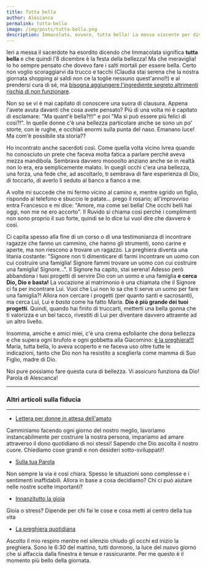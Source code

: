 ```yaml
---
title: Tutta bella
author: Alescanca
permalink: tutta-bella
image: /img/posts/tutta-bella.png
description: Immacolata, ovvero, tutta bella! La mossa vincente per diventare fichissime e attraenti.
---
```


Ieri a messa il sacerdote ha esordito dicendo che Immacolata significa **tutta bella** e che quindi l'8 dicembre è la festa della bellezza!
Ma che meraviglia! Io ho sempre pensato che dovevo fare i salti mortali per essere bella. Certo non voglio scoraggiarvi da trucco e tacchi (Claudia stai serena che la nostra giornata shopping ai saldi non ce la toglie nessuno quest'anno!!) e al prendersi cura di sé, ma [bisogna aggiungere l'ingrediente segreto altrimenti rischia di non funzionare](http://5p2p.it/lettera-per-donne-in-attesa-dell-amato).

Non so se vi è mai capitato di conoscere una suora di clausura. Appena l'avete avuta davanti che cosa avete pensato? Più di una volta mi è capitato di esclamare: "Ma quant'è bella?!!!" e poi "Ma si può essere più felici di così?!". In quelle donne c'è una bellezza particolare anche se sono un po' storte, con le rughe, e occhiali enormi sulla punta del naso. Emanano luce! Ma com'è possibile sta storia??

Ho incontrato anche sacerdoti così. Come quella volta vicino Ivrea quando ho conosciuto un prete che faceva molta fatica a parlare perché aveva mezza mandibola. Sembrava davvero moooolto anziano anche se in realtà non lo era, era semplicemente malato. In quegli occhi c'era una bellezza, una forza, una fede che, ad ascoltarlo, ti sembrava di fare esperienza di Dio, di toccarlo, di averlo lì seduto al banco a fianco a me.

A volte mi succede che mi fermo vicino al camino e, mentre sgrido un figlio, rispondo al telefono e sbuccio le patate... prego il rosario; all'improvviso entra Francesco e mi dice: "Amore, ma come sei bella! Che occhi belli hai oggi, non me ne ero accorto". Il Ruvido si chiama così perché i complimenti non sono proprio il suo forte, quindi se lo dice lui vuol dire che davvero è così.

Ci capita spesso alla fine di un corso o di una testimonianza di incontrare ragazze che fanno un cammino, che hanno gli strumenti, sono carine e aperte, ma non riescono a trovare un ragazzo. La preghiera diventa una litania costante: "Signore non ti dimenticare di farmi incontrare un uomo con cui costruire una famiglia! Signore fammi trovare un uomo con cui costruire una famiglia! Signore...". Il Signore ha capito, stai serena! Adesso però abbandona i tuoi progetti di servire Dio con un uomo e una famiglia **e cerca Dio, Dio e basta!** La vocazione al matrimonio è una chiamata che il Signore ci fa per incontrare Lui. Vuoi che Lui non lo sa che ti serve un uomo per fare una famiglia?! Allora non cercare i progetti (per quanto santi e sacrosanti), ma cerca Lui, Lui e _basta_ come ha fatto Maria. **Dio è più grande dei tuoi progetti**. Quindi, quando hai finito di truccarti, metterti una bella gonna che ti valorizza e un bel tacco, rivestiti di Lui per diventare davvero attraente ad un altro livello.

Insomma, amiche e amici miei, c'è una crema esfoliante che dona bellezza e che supera ogni brufolo e ogni gobbetta alla Giacomino: [è la preghiera!!!](http://5p2p.it/2015/08/07/La-preghiera-quotidiana.html) Maria, tutta bella, lo aveva scoperto e ne faceva uso oltre tutte le indicazioni, tanto che Dio non ha resistito a sceglierla come mamma di Suo Figlio, madre di Dio.

Noi pure possiamo fare questa cura di bellezza. Vi assicuro funziona da Dio! Parola di Alescanca!


---

### Altri articoli sulla fiducia

---

- [Lettera per donne in attesa dell'amato](http://5p2p.it/lettera-per-donne-in-attesa-dell-amato)

Camminiamo facendo ogni giorno del nostro meglio, lavoriamo instancabilmente per costruire la nostra persona, impariamo ad amare attraverso il dono quotidiano di noi stessi! Sapendo che Dio ascolta il nostro cuore. Chiediamo cose grandi e non desideri sotto-sviluppati!!

- [Sulla tua Parola](http://5p2p.it/2015/02/26/sulla-tua-parola.html)

Non sempre la via è così chiara. Spesso le situazioni sono complesse e i sentimenti inaffidabili. Allora in base a cosa decidiamo? Chi ci può aiutare nelle nostre scelte importanti?

- [Innanzitutto la gioia](http://5p2p.it/2013/06/30/innanzitutto-la-gioia.html)

Gioia o stress? Dipende per chi fai le cose e cosa metti al centro della tua vita

- [La preghiera quotidiana](http://5p2p.it/2015/08/07/La-preghiera-quotidiana.html)

Ascolto il mio respiro mentre nel silenzio chiudo gli occhi ed inizio la preghiera. Sono le 6:30 del mattino, tutti dormono, la luce del nuovo giorno che si affaccia dalla finestra è tenue e rassicurante. Per me questo è il momento più bello della giornata.
